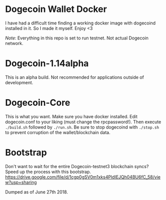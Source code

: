 # Dogecoin Wallet Docker
I have had a difficult time finding a working docker image with dogecoind installed in it. So I made it myself. Enjoy <3

*Note*: Everything in this repo is set to run testnet. Not actual Dogecoin network.

# Dogecoin-1.14alpha
This is an alpha build. Not recommended for applications outside of development.

# Dogecoin-Core
This is what you want. Make sure you have docker installed. Edit dogecoin.conf to your liking (must change the rpcpassword!). Then execute `./build.sh` followed by `./run.sh`. Be sure to stop dogecoind with `./stop.sh` to prevent corruption of the wallet/blockchain data.

# Bootstrap
Don't want to wait for the entire Dogecoin-testnet3 blockchain syncs? Speed up the process with this bootstrap. https://drive.google.com/file/d/1cgp0gSV0m1xks4PldIEJQh04BU6fC_58/view?usp=sharing

Dumped as of June 27th 2018.